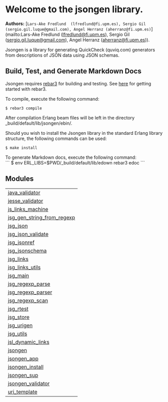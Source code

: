 

# Welcome to the jsongen library. #

__Authors:__ [`Lars-Ake Fredlund  (lfredlund@fi.upm.es), Sergio Gil (sergio.gil.luque@gmail.com), Angel Herranz (aherranz@fi.upm.es)`](mailto:Lars-Ake Fredlund  (lfredlund@fi.upm.es), Sergio Gil (sergio.gil.luque@gmail.com), Angel Herranz (aherranz@fi.upm.es)).

Jsongen is a library for generating QuickCheck (quviq.com) generators from descriptions of JSON data using JSON schemas.


## Build, Test, and Generate Markdown Docs ##


Jsongen requires [rebar3](http://www.rebar3.org) for
building and testing.  See [here](http://www.rebar3.org/v3.0/docs/getting-started) for
getting started with rebar3.




To compile, execute the following command:<br />

```
$ rebar3 compile
```




After compilation Erlang beam files will be left in the
directory _build/default/lib/jsongen/ebin/.



Should you wish to install the Jsongen library in the standard
Erlang library structure, the following commands can be used:<br />
```
$ make install
```
</p>

<p>
To generate Markdown docs, execute the following command:<br/>
```
$ env ERL_LIBS=$PWD/_build/default/lib/edown rebar3 edoc
```





## Modules ##


<table width="100%" border="0" summary="list of modules">
<tr><td><a href="https://github.com/fredlund/jsongen/blob/master/doc/java_validator.md" class="module">java_validator</a></td></tr>
<tr><td><a href="https://github.com/fredlund/jsongen/blob/master/doc/jesse_validator.md" class="module">jesse_validator</a></td></tr>
<tr><td><a href="https://github.com/fredlund/jsongen/blob/master/doc/js_links_machine.md" class="module">js_links_machine</a></td></tr>
<tr><td><a href="https://github.com/fredlund/jsongen/blob/master/doc/jsg_gen_string_from_regexp.md" class="module">jsg_gen_string_from_regexp</a></td></tr>
<tr><td><a href="https://github.com/fredlund/jsongen/blob/master/doc/jsg_json.md" class="module">jsg_json</a></td></tr>
<tr><td><a href="https://github.com/fredlund/jsongen/blob/master/doc/jsg_json_validate.md" class="module">jsg_json_validate</a></td></tr>
<tr><td><a href="https://github.com/fredlund/jsongen/blob/master/doc/jsg_jsonref.md" class="module">jsg_jsonref</a></td></tr>
<tr><td><a href="https://github.com/fredlund/jsongen/blob/master/doc/jsg_jsonschema.md" class="module">jsg_jsonschema</a></td></tr>
<tr><td><a href="https://github.com/fredlund/jsongen/blob/master/doc/jsg_links.md" class="module">jsg_links</a></td></tr>
<tr><td><a href="https://github.com/fredlund/jsongen/blob/master/doc/jsg_links_utils.md" class="module">jsg_links_utils</a></td></tr>
<tr><td><a href="https://github.com/fredlund/jsongen/blob/master/doc/jsg_main.md" class="module">jsg_main</a></td></tr>
<tr><td><a href="https://github.com/fredlund/jsongen/blob/master/doc/jsg_regexp_parse.md" class="module">jsg_regexp_parse</a></td></tr>
<tr><td><a href="https://github.com/fredlund/jsongen/blob/master/doc/jsg_regexp_parser.md" class="module">jsg_regexp_parser</a></td></tr>
<tr><td><a href="https://github.com/fredlund/jsongen/blob/master/doc/jsg_regexp_scan.md" class="module">jsg_regexp_scan</a></td></tr>
<tr><td><a href="https://github.com/fredlund/jsongen/blob/master/doc/jsg_rtest.md" class="module">jsg_rtest</a></td></tr>
<tr><td><a href="https://github.com/fredlund/jsongen/blob/master/doc/jsg_store.md" class="module">jsg_store</a></td></tr>
<tr><td><a href="https://github.com/fredlund/jsongen/blob/master/doc/jsg_urigen.md" class="module">jsg_urigen</a></td></tr>
<tr><td><a href="https://github.com/fredlund/jsongen/blob/master/doc/jsg_utils.md" class="module">jsg_utils</a></td></tr>
<tr><td><a href="https://github.com/fredlund/jsongen/blob/master/doc/jsl_dynamic_links.md" class="module">jsl_dynamic_links</a></td></tr>
<tr><td><a href="https://github.com/fredlund/jsongen/blob/master/doc/jsongen.md" class="module">jsongen</a></td></tr>
<tr><td><a href="https://github.com/fredlund/jsongen/blob/master/doc/jsongen_app.md" class="module">jsongen_app</a></td></tr>
<tr><td><a href="https://github.com/fredlund/jsongen/blob/master/doc/jsongen_install.md" class="module">jsongen_install</a></td></tr>
<tr><td><a href="https://github.com/fredlund/jsongen/blob/master/doc/jsongen_sup.md" class="module">jsongen_sup</a></td></tr>
<tr><td><a href="https://github.com/fredlund/jsongen/blob/master/doc/jsongen_validator.md" class="module">jsongen_validator</a></td></tr>
<tr><td><a href="https://github.com/fredlund/jsongen/blob/master/doc/uri_template.md" class="module">uri_template</a></td></tr></table>


